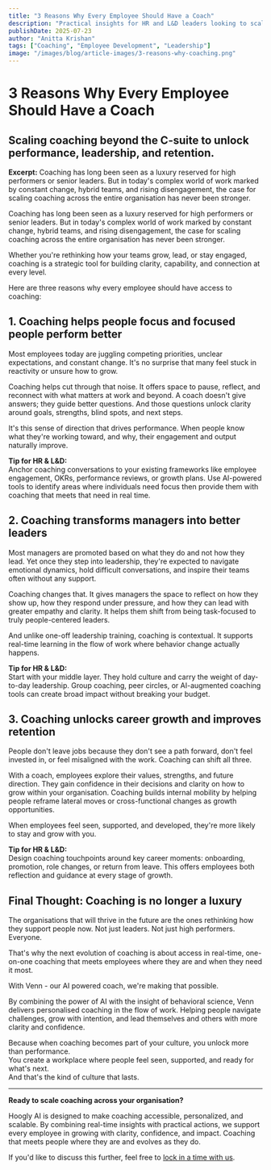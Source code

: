 ```yaml
---
title: "3 Reasons Why Every Employee Should Have a Coach"
description: "Practical insights for HR and L&D leaders looking to scale coaching with impact"
publishDate: 2025-07-23
author: "Anitta Krishan"
tags: ["Coaching", "Employee Development", "Leadership"]
image: "/images/blog/article-images/3-reasons-why-coaching.png"
---
```


# 3 Reasons Why Every Employee Should Have a Coach

## Scaling coaching beyond the C-suite to unlock performance, leadership, and retention.

**Excerpt:** Coaching has long been seen as a luxury reserved for high performers or senior leaders. But in today's complex world of work marked by constant change, hybrid teams, and rising disengagement, the case for scaling coaching across the entire organisation has never been stronger.

Coaching has long been seen as a luxury reserved for high performers or senior leaders. But in today's complex world of work marked by constant change, hybrid teams, and rising disengagement, the case for scaling coaching across the entire organisation has never been stronger.

Whether you're rethinking how your teams grow, lead, or stay engaged, coaching is a strategic tool for building clarity, capability, and connection at every level.

Here are three reasons why every employee should have access to coaching:

## 1. Coaching helps people focus and focused people perform better

Most employees today are juggling competing priorities, unclear expectations, and constant change. It's no surprise that many feel stuck in reactivity or unsure how to grow.

Coaching helps cut through that noise. It offers space to pause, reflect, and reconnect with what matters at work and beyond. A coach doesn't give answers; they guide better questions. And those questions unlock clarity around goals, strengths, blind spots, and next steps.

It's this sense of direction that drives performance. When people know what they're working toward, and why, their engagement and output naturally improve.

**Tip for HR & L&D:**  
Anchor coaching conversations to your existing frameworks like employee engagement, OKRs, performance reviews, or growth plans. Use AI-powered tools to identify areas where individuals need focus then provide them with coaching that meets that need in real time.

## 2. Coaching transforms managers into better leaders

Most managers are promoted based on what they do and not how they lead. Yet once they step into leadership, they're expected to navigate emotional dynamics, hold difficult conversations, and inspire their teams often without any support.

Coaching changes that. It gives managers the space to reflect on how they show up, how they respond under pressure, and how they can lead with greater empathy and clarity. It helps them shift from being task-focused to truly people-centered leaders.

And unlike one-off leadership training, coaching is contextual. It supports real-time learning in the flow of work where behavior change actually happens.

**Tip for HR & L&D:**  
Start with your middle layer. They hold culture and carry the weight of day-to-day leadership. Group coaching, peer circles, or AI-augmented coaching tools can create broad impact without breaking your budget.

## 3. Coaching unlocks career growth and improves retention

People don't leave jobs because they don't see a path forward, don't feel invested in, or feel misaligned with the work. Coaching can shift all three.

With a coach, employees explore their values, strengths, and future direction. They gain confidence in their decisions and clarity on how to grow within your organisation. Coaching builds internal mobility by helping people reframe lateral moves or cross-functional changes as growth opportunities.

When employees feel seen, supported, and developed, they're more likely to stay and grow with you.

**Tip for HR & L&D:**  
Design coaching touchpoints around key career moments: onboarding, promotion, role changes, or return from leave. This offers employees both reflection and guidance at every stage of growth.

## Final Thought: Coaching is no longer a luxury

The organisations that will thrive in the future are the ones rethinking how they support people now. Not just leaders. Not just high performers. Everyone.

That's why the next evolution of coaching is about access in real-time, one-on-one coaching that meets employees where they are and when they need it most.

With Venn - our AI powered coach, we're making that possible.

By combining the power of AI with the insight of behavioral science, Venn delivers personalised coaching in the flow of work. Helping people navigate challenges, grow with intention, and lead themselves and others with more clarity and confidence.

Because when coaching becomes part of your culture, you unlock more than performance.  
You create a workplace where people feel seen, supported, and ready for what's next.  
And that's the kind of culture that lasts.

---

**Ready to scale coaching across your organisation?**

Hoogly AI is designed to make coaching accessible, personalized, and scalable. By combining real-time insights with practical actions, we support every employee in growing with clarity, confidence, and impact. Coaching that meets people where they are and evolves as they do.

If you'd like to discuss this further, feel free to [lock in a time with us](https://calendly.com/hoogly/30min). 